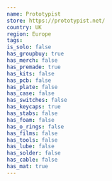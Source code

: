 ```yaml
---
name: Prototypist
store: https://prototypist.net/
country: UK
region: Europe
tags:
is_solo: false
has_groupbuy: true
has_merch: false
has_premade: true
has_kits: false
has_pcb: false
has_plate: false
has_case: false
has_switches: false
has_keycaps: true
has_stabs: false
has_foam: false
has_o_rings: false
has_films: false
has_tools: false
has_lube: false
has_solder: false
has_cable: false
has_mat: true
---
```

